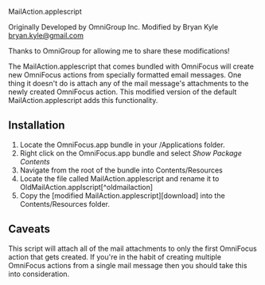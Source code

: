 MailAction.applescript

Originally Developed by OmniGroup Inc.
Modified by Bryan Kyle <bryan.kyle@gmail.com>

Thanks to OmniGroup for allowing me to share these modifications!

The MailAction.applescript that comes bundled with OmniFocus will create new OmniFocus actions from specially formatted email messages.  One thing it doesn't do is attach any of the mail message's attachments to the newly created OmniFocus action.  This modified version of the default MailAction.applescript adds this functionality.

Installation
------------

1. Locate the OmniFocus.app bundle in your /Applications folder.
2. Right click on the OmniFocus.app bundle and select *Show Package Contents*
3. Navigate from the root of the bundle into Contents/Resources
4. Locate the file called MailAction.applescript and rename it to OldMailAction.applscript[^oldmailaction]
5. Copy the [modified MailAction.applescript][download] into the Contents/Resources folder.

Caveats
-------

This script will attach all of the mail attachments to only the first OmniFocus action that gets created.  If you're in the habit of creating multiple OmniFocus actions from a single mail message then you should take this into consideration.